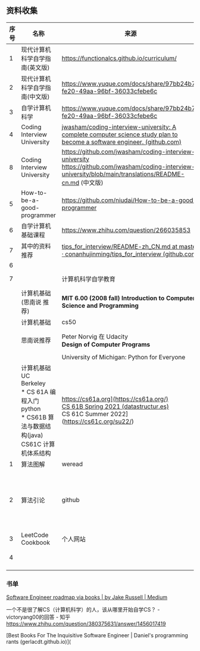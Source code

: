 

## 资料收集

| 序号 | 名称                           | 来源                                                         | 完成情况 |
| ---- | ------------------------------ | ------------------------------------------------------------ | -------- |
| 1    | 现代计算机科学自学指南(英文版) | https://functionalcs.github.io/curriculum/                   |          |
| 2    | 现代计算机科学自学指南(中文版) | https://www.yuque.com/docs/share/97bb24b7-fe20-49aa-96bf-36033cfebe6c |          |
| 3    | 自学计算机科学                 | https://www.yuque.com/docs/share/97bb24b7-fe20-49aa-96bf-36033cfebe6c |          |
| 4    | Coding Interview University    | [jwasham/coding-interview-university: A complete computer science study plan to become a software engineer. (github.com)](https://github.com/jwasham/coding-interview-university) |          |
| 8    | Coding Interview University    | https://github.com/jwasham/coding-interview-university<br />https://github.com/jwasham/coding-interview-university/blob/main/translations/README-cn.md  (中文版) |                                                              |
| 5    | How-to-be-a-good-programmer    | https://github.com/niudai/How-to-be-a-good-programmer        |          |
| 6    | 自学计算机基础课程             | https://www.zhihu.com/question/266035853                     |          |
| 7    | 其中的资料推荐                 | [tips_for_interview/README-zh_CN.md at master · conanhujinming/tips_for_interview (github.com)](https://github.com/conanhujinming/tips_for_interview/blob/master/README-zh_CN.md) |          |
| 6     |                    |                                                              | https://techdevguide.withgoogle.com/                         |
| 7     |                    | 计算机科学自学教育                                           | https://github.com/ossu/computer-science-cn/blob/master/README.md |
|       | 计算机基础(思南说 推荐) | **MIT 6.00 (2008 fall) Introduction to Computer Science and Programming** | https://bit.ly/2neVySQ                                       |
|       | 计算机基础         | cs50                                                         |                                                              |
|       | 思南说推荐 | Peter Norvig 在 Udacity<br />**Design of Computer Programs** | https://www.udacity.com/course/design-of-computer-programs%E2%80%93cs212 |
|       |                    | University of Michigan: Python for Everyone                  | www.coursera.org/specializations/python                      |
| | 计算机基础<br />UC Berkeley<br />* CS 61A 编程入门python<br />* CS61B 算法与数据结构(java)<br />CS61C 计算机体系结构 | [https://cs61a.org](https://cs61a.org/)<br />CS 61B Spring 2021 (datastructur.es)](https://sp21.datastructur.es/)<br /> CS 61C Summer 2022](https://cs61c.org/su22/) | twitter博主推荐                                              |
| 1    | 算法图解          | weread   | 未开始                                                       |
| 2    | 算法引论          | github   | [reading-book/算法引论：一种创造性方法.pdf at master · chungchi300/reading-book (github.com)](https://github.com/chungchi300/reading-book/blob/master/library/data structure and algrithm/算法引论：一种创造性方法.pdf) |
| 3    | LeetCode Cookbook | 个人网站 | books.halfrost.com/leetcode                                  |
| 4    |                   |          | [labuladong 的算法小抄 :: labuladong的算法小抄 (gitee.io)](https://labuladong.gitee.io/algo/) |
| |  |  |  |





### 书单

[Software Engineer roadmap via books | by Jake Russell | Medium](https://medium.com/@iamjwr/software-engineer-roadmap-via-books-a6aabdc2589c)



一个不是很了解CS（计算机科学）的人，该从哪里开始自学CS？ - victoryang00的回答 - 知乎 https://www.zhihu.com/question/380375631/answer/1456017419





[Best Books For The Inquisitive Software Engineer | Daniel's programming rants (gerlacdt.github.io)](
